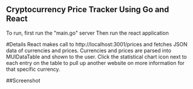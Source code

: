 ## Cryptocurrency Price Tracker Using Go and React

To run, first run the "main.go" server
Then run the react application

#Details
React makes call to http://localhost:3001/prices and fetches JSON data of currencies and prices.
Currencies and prices are parsed into MUIDataTable and shown to the user.
Click the statistical chart icon next to each entry on the table to pull up another website on more information for that specific currency.

##Screenshot

